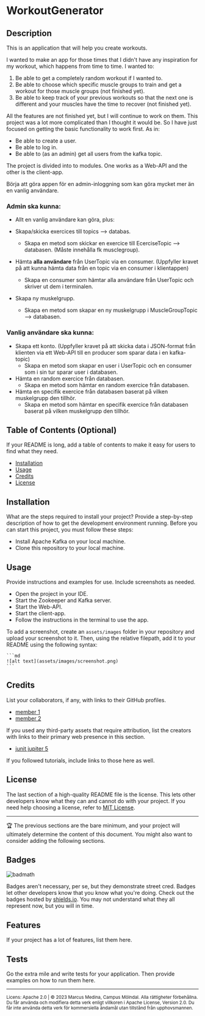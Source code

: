 # WorkoutGenerator

## Description

This is an application that will help you create workouts.

I wanted to make an app for those times that I didn't have any inspiration for my workout, which happens from time to time.
I wanted to:
1. Be able to get a completely random workout if I wanted to.
2. Be able to choose which specific muscle groups to train and get a workout for those muscle groups (not finished yet).
3. Be able to keep track of your previous workouts so that the next one is different and your muscles have the time to recover (not finished yet).

All the features are not finished yet, but I will continue to work on them. This project was a lot more complicated than I thought it would be.
So I have just focused on getting the basic functionality to work first. As in:
- Be able to create a user.
- Be able to log in.
- Be able to (as an admin) get all users from the kafka topic.

The project is divided into to modules. One works as a Web-API and the other is the client-app.


Börja att göra appen för en admin-inloggning som kan göra mycket mer än en vanlig användare.

### Admin ska kunna:
- Allt en vanlig användare kan göra, plus:


- Skapa/skicka exercices till topics --> databas.
    - Skapa en metod som skickar en exercice till EcerciseTopic --> databasen. (Måste innehålla fk musclegroup).
- Hämta **alla användare** från UserTopic via en consumer. (Uppfyller kravet på att kunna hämta data från en topic via en consumer i klientappen)
    - Skapa en consumer som hämtar alla användare från UserTopic och skriver ut dem i terminalen.
- Skapa ny muskelgrupp.
    - Skapa en metod som skapar en ny muskelgrupp i MuscleGroupTopic --> databasen.


### Vanlig användare ska kunna:
- Skapa ett konto. (Uppfyller kravet på att skicka data i JSON-format från klienten via ett Web-API till en producer som sparar data i en kafka-topic)
    - Skapa en metod som skapar en user i UserTopic och en consumer som i sin tur sparar user i databasen.
- Hämta en random exercice från databasen.
    - Skapa en metod som hämtar en random exercice från databasen.
- Hämta en specifik exercice från databasen baserat på vilken muskelgrupp den tillhör.
    - Skapa en metod som hämtar en specifik exercice från databasen baserat på vilken muskelgrupp den tillhör.



## Table of Contents (Optional)

If your README is long, add a table of contents to make it easy for users to find what they need.

- [Installation](#installation)
- [Usage](#usage)
- [Credits](#credits)
- [License](#license)

## Installation

What are the steps required to install your project? Provide a step-by-step description of how to get the development environment running.
Before you can start this project, you must follow these steps:

- Install Apache Kafka on your local machine.
- Clone this repository to your local machine.


## Usage

Provide instructions and examples for use. Include screenshots as needed.

- Open the project in your IDE.
- Start the Zookeeper and Kafka server.
- Start the Web-API.
- Start the client-app.
- Follow the instructions in the terminal to use the app.


To add a screenshot, create an `assets/images` folder in your repository and upload your screenshot to it. Then, using the relative filepath, add it to your README using the following syntax:

    ```md
    ![alt text](assets/images/screenshot.png)
    ```

## Credits

List your collaborators, if any, with links to their GitHub profiles.
* [member 1](https://github.com/person1)
* [member 2](https://github.com/person1)

If you used any third-party assets that require attribution, list the creators with links to their primary web presence in this section.
* [junit jupiter 5](https://mvnrepository.com/artifact/org.junit.jupiter/junit-jupiter/5.7.0)

If you followed tutorials, include links to those here as well.

## License

The last section of a high-quality README file is the license. This lets other developers know what they can and cannot do with your project. If you need help choosing a license, refer to [MIT License](https://choosealicense.com/licenses/mit/).

---

🏆 The previous sections are the bare minimum, and your project will ultimately determine the content of this document. You might also want to consider adding the following sections.

## Badges

![badmath](https://img.shields.io/github/languages/top/lernantino/badmath)

Badges aren't necessary, per se, but they demonstrate street cred. Badges let other developers know that you know what you're doing. Check out the badges hosted by [shields.io](https://shields.io/). You may not understand what they all represent now, but you will in time.

## Features

If your project has a lot of features, list them here.


## Tests

Go the extra mile and write tests for your application. Then provide examples on how to run them here.
<hr><sub>Licens: Apache 2.0 | © 2023 Marcus Medina, Campus Mölndal. Alla rättigheter förbehållna.<br>Du får använda och modifiera detta verk enligt villkoren i Apache License, Version 2.0. Du får inte använda detta verk för kommersiella ändamål utan tillstånd från upphovsmannen.</sub>
